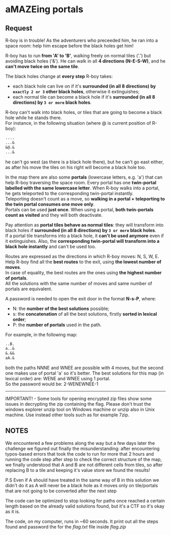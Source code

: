 # aMAZEing portals

## Request

R-boy is in trouble! As the adventurers who preceeded him, he ran into a space room: help him escape before the black holes get him!

R-boy has to run **from 'A' to 'B'**, walking freely on normal tiles ('.') but avoiding black holes ('&').
He can walk in all **4 directions (N-E-S-W)**, and he **can't move twice on the same tile**.

The black holes change at **every step** R-boy takes:

- each black hole can live on if it's **surrounded (in all 8 directions) by ``exactly 2 or 3`` other black holes**, otherwise it extinguishes;
- each normal tile can become a black hole if it's **surrounded (in all 8 directions) by ``3 or more`` black holes**.

R-boy can't walk into black holes, or tiles that are going to become a black hole while he stands there. \
For instance, in the following situation (where @ is current position of R-boy):

```txt
....
...&
&@.&
...&
```

he can't go west (as there is a black hole there), but he can't go east either, as after his move the tiles on his right will become a black hole too.

In the map there are also some **portals** (lowercase letters, e.g. 'a') that can help R-boy traversing the space room.
Every portal has one **twin-portal labelled with the same lowercase letter**. When R-boy walks into a portal, he gets teleported to the corresponding twin-portal instantly. \
Teleporting doesn't count as a move, so **walking in a portal + teleporting to the twin portal consumes one move only**. \
Portals can be used **just once**. When using a portal, **both twin-portals count as visited** and they will both deactivate.

Pay attention as **portal tiles behave as normal tiles**: they will transform into black holes if **surrounded (in all 8 directions) by ``3 or more`` black holes**. \
If a portal tile transforms into a black hole, it **can't be used anymore** even if it extinguishes. Also, the **corresponding twin-portal will transform into a black hole instantly** and can't be used too.

Routes are expressed as the directions in which R-boy moves: N, S, W, E.
Help R-boy find all the **best routes** to the exit, using **the lowest number of moves**. \
In case of equality, the best routes are the ones using **the highest number of portals**. \
All the solutions with the same number of moves and same number of portals are equivalent.

A password is needed to open the exit door in the format **N-s-P**, where:

- N: the **number of the best solutions** possible;
- s: the **concatenation** of all the best solutions, firstly **sorted in lexical order**;
- P: the **number of portals** used in the path.

For example, in the following map:

```txt
..B.
a..&
&.&&
aA.&
```

both the paths NNNE and WNEE are possible with 4 moves, but the second one makes use of portal 'a' so it's better.
The best solutions for this map (in lexical order) are: WENE and WNEE using 1 portal. \
So the password would be: 2-WENEWNEE-1

---
IMPORTANT! - Some tools for opening encrypted zip files show some issues in decrypting the zip containing the flag. Please don't trust the windows explorer unzip tool on Windows machine or unzip also in Unix machine. Use instead other tools such as for example 7zip.

## NOTES

We encountered a few problems along the way but a few days later the challenge we figured out finally the misunderstanding: after encountering typos-based errors that took the code to run for more that 2 hours and running the code step after step to check the correct structure of the map, we finally understood that A and B are not different cells from tiles, so after replacing B to a tile and keeping it's value store we found the results!

P.S Even if A should have treated in the same way of B in this solution we didn't do it as A will never be a black hole as it moves only on tile/portals that are not going to be converted after the next step

The code can be optimized to stop looking for paths once reached a certain length based on the already valid solutions found, but it's a CTF so it's okay as it is.

The code, on my computer, runs in ~60 seconds. It print out all the steps found and password the for the *flag.txt* file inside *flag.zip*
